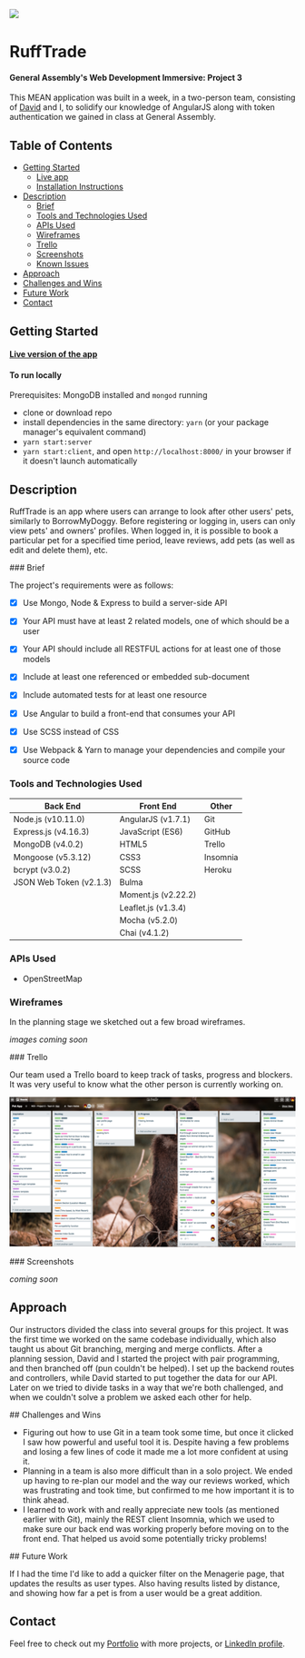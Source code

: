 ![](https://ga-dash.s3.amazonaws.com/production/assets/logo-9f88ae6c9c3871690e33280fcf557f33.png)

# RuffTrade

#### General Assembly's Web Development Immersive: Project 3

This MEAN application was built in a week, in a two-person team, consisting of [David](https://github.com/davidjcomer) and I, to solidify our knowledge of AngularJS along with token authentication we gained in class at General Assembly.


## Table of Contents
- [Getting Started](#getting-started)
  - [Live app](#live-version-of-the-app)
  - [Installation Instructions](#to-run-locally)
- [Description](#description)
  - [Brief](#brief)
  - [Tools and Technologies Used](#tools-and-technologies-used)
  - [APIs Used](#apis-used)
  - [Wireframes](#wireframes)
  - [Trello](#trello)
  - [Screenshots](#screenshots)
  - [Known Issues](#known-issues)
- [Approach](#approach)
- [Challenges and Wins](#challenges-and-wins)
- [Future Work](#future-work)
- [Contact](#contact)


## Getting Started

#### [Live version of the app](https://ruff-trade.herokuapp.com/#!/)

#### To run locally

Prerequisites: MongoDB installed and `mongod` running

- clone or download repo
- install dependencies in the same directory: `yarn` (or your package manager's equivalent command)
- `yarn start:server`
- `yarn start:client`, and open `http://localhost:8000/` in your browser if it doesn't launch automatically


## Description

RuffTrade is an app where users can arrange to look after other users' pets, similarly to BorrowMyDoggy. Before registering or logging in, users can only view pets' and owners' profiles. When logged in, it is possible to book a particular pet for a specified time period, leave reviews, add pets (as well as edit and delete them), etc.


### Brief

The project's requirements were as follows:

- [x] Use Mongo, Node & Express to build a server-side API
- [x] Your API must have at least 2 related models, one of which should be a user
- [x] Your API should include all RESTFUL actions for at least one of those models
- [x] Include at least one referenced or embedded sub-document
- [x] Include automated tests for at least one resource
- [x] Use Angular to build a front-end that consumes your API
- [x] Use SCSS instead of CSS
- [x] Use Webpack & Yarn to manage your dependencies and compile your source code


### Tools and Technologies Used

| Back End            | Front End           | Other    |
|----------------------|--------------------|----------|
| Node.js (v10.11.0)   | AngularJS (v1.7.1) | Git |
| Express.js (v4.16.3) | JavaScript (ES6) | GitHub |
| MongoDB (v4.0.2)     | HTML5            | Trello |
| Mongoose (v5.3.12)   | CSS3             | Insomnia |
| bcrypt (v3.0.2)      | SCSS             | Heroku |
| JSON Web Token (v2.1.3) | Bulma         |  |
|                      | Moment.js (v2.22.2)  |   |
|                      | Leaflet.js (v1.3.4)  |   |
|                      | Mocha (v5.2.0)   |   |
|                      | Chai (v4.1.2)    |   |



### APIs Used

- OpenStreetMap

### Wireframes

In the planning stage we sketched out a few broad wireframes.

_images coming soon_


### Trello

Our team used a Trello board to keep track of tasks, progress and blockers. It was very useful to know what the other person is currently working on.

![Trello board](screenshots/trello.png)


### Screenshots

_coming soon_


## Approach

Our instructors divided the class into several groups for this project. It was the first time we worked on the same codebase individually, which also taught us about Git branching, merging and merge conflicts. After a planning session, David and I started the project with pair programming, and then branched off (pun couldn't be helped). I set up the backend routes and controllers, while David started to put together the data for our API. Later on we tried to divide tasks in a way that we're both challenged, and when we couldn't solve a problem we asked each other for help.


## Challenges and Wins

- Figuring out how to use Git in a team took some time, but once it clicked I saw how powerful and useful tool it is. Despite having a few problems and losing a few lines of code it made me a lot more confident at using it.
- Planning in a team is also more difficult than in a solo project. We ended up having to re-plan our model and the way our reviews worked, which was frustrating and took time, but confirmed to me how important it is to think ahead.
- I learned to work with and really appreciate new tools (as mentioned earlier with Git), mainly the REST client Insomnia, which we used to make sure our back end was working properly before moving on to the front end. That helped us avoid some potentially tricky problems!


## Future Work

If I had the time I'd like to add a quicker filter on the Menagerie page, that updates the results as user types. Also having results listed by distance, and showing how far a pet is from a user would be a great addition.


## Contact

Feel free to check out my [Portfolio](http://terezakinnert.com/) with more projects, or [LinkedIn profile](https://www.linkedin.com/in/terezakinnert/).
